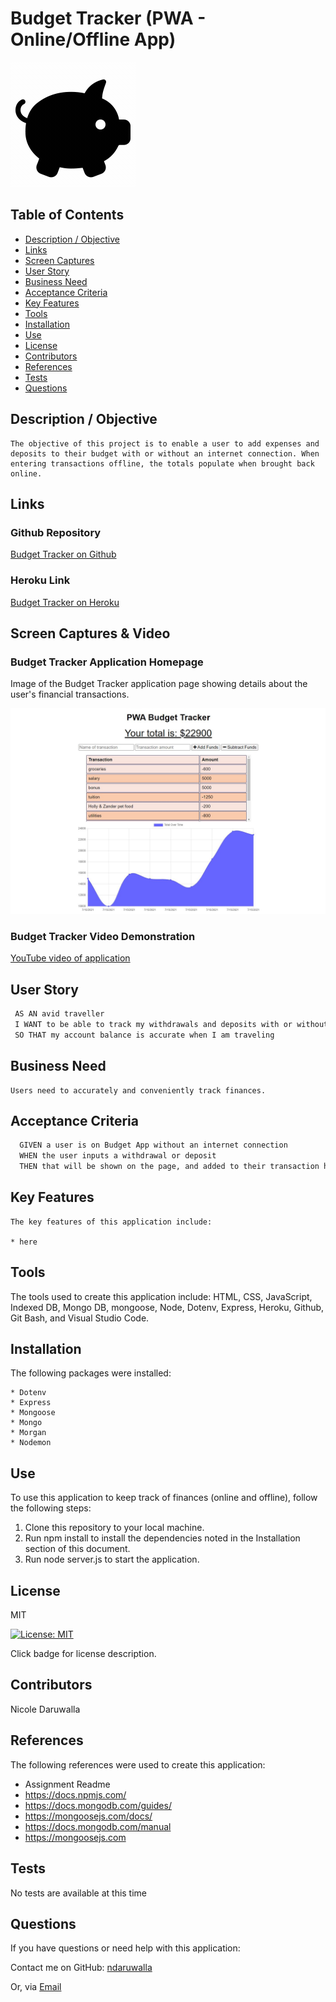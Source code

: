 # Budget Tracker (PWA - Online/Offline App)
![Icon Name](public/assets/images/bank.gif)
<!-- image credit: this image is from icons8-->

 ## Table of Contents
  - [Description / Objective](#description--objective)
  - [Links](#links)
  - [Screen Captures](#screen-captures)
  - [User Story](#user-story)
  - [Business Need](#business-need)
  - [Acceptance Criteria](#acceptance-criteria)
  - [Key Features](#key-features)
  - [Tools](#tools)
  - [Installation](#installation)
  - [Use](#use)
  - [License](#license)
  - [Contributors](#contributors)
  - [References](#references)
  - [Tests](#tests)
  - [Questions](#questions)

  ## Description / Objective
    The objective of this project is to enable a user to add expenses and deposits to their budget with or without an internet connection. When entering transactions offline, the totals populate when brought back online.

  ## Links
  ### Github Repository 
  [Budget Tracker on Github](https://github.com/NDaruwalla/budget-tracker)

  ### Heroku Link 
  [Budget Tracker on Heroku](https://secure-tor-71259.herokuapp.com/)

  ## Screen Captures & Video

  ### Budget Tracker Application Homepage
  
  Image of the Budget Tracker application page showing details about the user's financial transactions.

  ![Homepage](public/assets/images/app.jpg)

  ### Budget Tracker Video Demonstration
  [YouTube video of application](https://youtu.be/OKlLmU6Ry0Q/)


  ## User Story 
   ```md
    AS AN avid traveller
    I WANT to be able to track my withdrawals and deposits with or without a data/internet connection
    SO THAT my account balance is accurate when I am traveling
  ```
  ## Business Need

    Users need to accurately and conveniently track finances. 

  ## Acceptance Criteria
  ```md
    GIVEN a user is on Budget App without an internet connection
    WHEN the user inputs a withdrawal or deposit
    THEN that will be shown on the page, and added to their transaction history when their connection is back online.
  ```
  ## Key Features 
    The key features of this application include:

    * here


  ## Tools
  The tools used to create this application include: HTML, CSS, JavaScript, Indexed DB, Mongo DB, mongoose, Node, Dotenv, Express, Heroku, Github, Git Bash, and Visual Studio Code.

  ## Installation
  The following packages were installed:

    * Dotenv
    * Express
    * Mongoose
    * Mongo
    * Morgan
    * Nodemon
   
  ## Use
  To use this application to keep track of finances (online and offline), follow the following steps:

  1. Clone this repository to your local machine.
  2. Run npm install to install the dependencies noted in the Installation section of this document. 
  3. Run node server.js to start the application.

  ## License
  MIT
  
  [![License: MIT](https://img.shields.io/badge/License-MIT-yellow.svg)](https://opensource.org/licenses/MIT)  
  
  Click badge for license description.
  
  ## Contributors
  Nicole Daruwalla 

  ## References
  The following references were used to create this application:

  - Assignment Readme
  - https://docs.npmjs.com/
  - https://docs.mongodb.com/guides/
  - https://mongoosejs.com/docs/
  - https://docs.mongodb.com/manual
  - https://mongoosejs.com


  ## Tests
  No tests are available at this time

  ## Questions
  If you have questions or need help with this application:

  Contact me on GitHub:
  [ndaruwalla](https://github.com/ndaruwalla)
 
  Or, via [Email](mailto:nicole.daruwalla@gmail.com)

